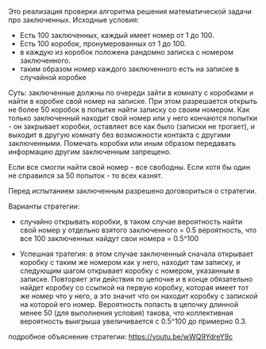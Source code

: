 Это реализация проверки алгоритма решения математической задачи про заключенных. 
Исходные условия:
- Есть 100 заключенных, каждый имеет номер от 1 до 100. 
- Есть 100 коробок, пронумерованных от 1 до 100. 
- в каждую из коробок положена рандомно записка с номером заключенного. 
- таким образом номер каждого заключенного есть на записке в случайной коробке

Суть: заключенные должны по очереди зайти в комнату с коробками и найти в коробке свой номер на записке.
При этом разрешается открыть не более 50 коробок в попытке найти записку со своим номером. 
Как только заключенный находит свой номер или у него кончаются попытки - он закрывает коробки, оставляет все как было (записки не трогает), 
и выходит в другую комнату без возможности контакта с другими заключенными.
Помечать коробки или иным образом передавать информацию другим заключенным запрещено.


Если все смогли найти свой номер - все свободны. Если хотя бы один не справился за 50 попыток - то всех казнят. 

Перед испытанием заключенным разрешено договориться о стратегии.

Варианты стратегии:
- случайно открывать коробки, в таком случае вероятность найти свой номер у отдельно взятого заключенного = 0.5
  вероятность, что все 100 заключенных найдут свои номера = 0.5^100
  
- Успешная тратегия: в этом случае заключенный сначала открывает коробку с таким же номером как у него, находит там записку,
  и следующим шагом открывает коробку с номером, указанным в записке. Повторяет эти действия по цепочке и в конце обязательно найдет коробку
  со ссылкой на первую коробку, которая имеет тот же номер что у него, а это значит что он находит коробку с запиской на которой его номер.
  Вероятность попасть в цепочку длинной менее 50 (для выполнения условия) такова, что коллективная вероятность выигрыша 
  увеличивается с 0.5^100 до примерно 0.3.
 
 подробное объяснение стратегии: https://youtu.be/wWQ9YdreY9c


